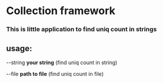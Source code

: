 # Collection framework

### This is little application to find uniq count in strings

## **usage**:

--string **your string**
(find uniq count in string)

--file **path to file**
(find uniq count in file)
